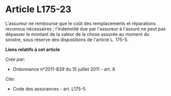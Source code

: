 # Article L175-23

L'assureur ne rembourse que le coût des remplacements et réparations reconnus nécessaires ; l'indemnité due par l'assureur à
l'assuré ne peut pas dépasser le montant de la valeur de la chose assurée au moment du sinistre, sous réserve des
dispositions de l'article L. 175-5.

**Liens relatifs à cet article**

_Créé par_:

  - Ordonnance n°2011-839 du 15 juillet 2011 - art. 8

_Cite_:

  - Code des assurances - art. L175-5
